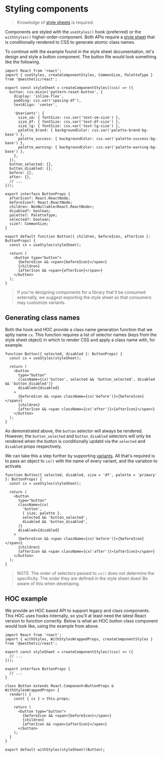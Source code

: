 # Styling components

> Knowledge of [style sheets](../../development/style-sheets.md) is required.

Components are styled with the `useStyles()` hook (preferred) or the `withStyles()`
higher-order-component. Both APIs require a
[style sheet](../../development/style-sheets/components.md) that is conditionally rendered to CSS to
generate atomic class names.

To continue with the example found in the style sheet documentation, let's design and style a button
component. The button file would look something like the following.

```tsx
import React from 'react';
import { useStyles, createComponentStyles, CommonSize, PaletteType } from '@aesthetic/react';

export const styleSheet = createComponentStyles((css) => ({
  button: css.mixin('pattern-reset-button', {
    display: 'inline-flex',
    padding: css.var('spacing-df'),
    textAlign: 'center',

    '@variants': {
      size_sm: { fontSize: css.var('text-sm-size') },
      size_df: { fontSize: css.var('text-df-size') },
      size_lg: { fontSize: css.var('text-lg-size') },
      palette_brand: { backgroundColor: css.var('palette-brand-bg-base') },
      palette_success: { backgroundColor: css.var('palette-success-bg-base') },
      palette_warning: { backgroundColor: css.var('palette-warning-bg-base') },
    },
  }),
  button_selected: {},
  button_disabled: {},
  before: {},
  after: {},
  // ...
}));

export interface ButtonProps {
  afterIcon?: React.ReactNode;
  beforeIcon?: React.ReactNode;
  children: NonNullable<React.ReactNode>;
  disabled?: boolean;
  palette?: PaletteType;
  selected?: boolean;
  size?: CommonSize;
}

export default function Button({ children, beforeIcon, afterIcon }: ButtonProps) {
  const cx = useStyles(styleSheet);

  return (
    <button type="button">
      {beforeIcon && <span>{beforeIcon}</span>}
      {children}
      {afterIcon && <span>{afterIcon}</span>}
    </button>
  );
}
```

> If you're designing components for a library that'll be consumed externally, we suggest exporting
> the style sheet so that consumers may customize variants.

## Generating class names

Both the hook and HOC provide a class name generation function that we aptly name `cx`. This
function requires a list of selector names (keys from the style sheet object) in which to render CSS
and apply a class name with, for example.

```tsx
function Button({ selected, disabled }: ButtonProps) {
  const cx = useStyles(styleSheet);

  return (
    <button
      type="button"
      className={cx('button', selected && 'button_selected', disabled && 'button_disabled')}
      disabled={disabled}
    >
      {beforeIcon && <span className={cx('before')}>{beforeIcon}</span>}
      {children}
      {afterIcon && <span className={cx('after')}>{afterIcon}</span>}
    </button>
  );
}
```

As demonstrated above, the `button` selector will always be rendered. However, the `button_selected`
and `button_disabled` selectors will only be rendered when the button is conditionally updatd via
the `selected` and `disabled` props respectively.

We can take this a step further by supporting
[variants](../../development/style-sheets/components.md#variants). All that's required is to pass an
object to `cx()` with the name of every variant, and the variation to activate.

```tsx
function Button({ selected, disabled, size = 'df', palette = 'primary' }: ButtonProps) {
  const cx = useStyles(styleSheet);

  return (
    <button
      type="button"
      className={cx(
        'button',
        { size, palette },
        selected && 'button_selected',
        disabled && 'button_disabled',
      )}
      disabled={disabled}
    >
      {beforeIcon && <span className={cx('before')}>{beforeIcon}</span>}
      {children}
      {afterIcon && <span className={cx('after')}>{afterIcon}</span>}
    </button>
  );
}
```

> NOTE: The order of selectors passed to `cx()` does not determine the specificity. The order they
> are defined in the style sheet does! Be aware of this when developing.

## HOC example

We provide an HOC based API to support legacy and class components. This HOC uses hooks internally,
so you'll at least need the latest React version to function correctly. Below is what an HOC button
class component would look like, using the example from above.

```tsx
import React from 'react';
import { withStyles, WithStylesWrappedProps, createComponentStyles } from '@aesthetic/react';

export const styleSheet = createComponentStyles((css) => ({
  // ...
}));

export interface ButtonProps {
  // ...
}

class Button extends React.Component<ButtonProps & WithStylesWrappedProps> {
  render() {
    const { cx } = this.props;

    return (
      <button type="button">
        {beforeIcon && <span>{beforeIcon}</span>}
        {children}
        {afterIcon && <span>{afterIcon}</span>}
      </button>
    );
  }
}

export default withStyles(styleSheet)(Button);
```
